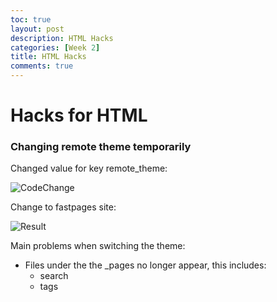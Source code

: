 ```yaml
---
toc: true
layout: post
description: HTML Hacks
categories: [Week 2]
title: HTML Hacks
comments: true
---
```


# Hacks for HTML

### Changing remote theme temporarily

Changed value for key remote_theme:

![CodeChange](https://user-images.githubusercontent.com/57377872/187827801-41a85aab-2fb4-45f3-ae72-bb99fc88a805.png)


Change to fastpages site:

![Result](https://user-images.githubusercontent.com/57377872/187827851-6ae461fb-3756-4a27-b62c-0a8bd4636fdf.png)


Main problems when switching the theme:

- Files under the the _pages no longer appear, this includes:
    - search
    - tags
